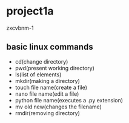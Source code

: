 # project1a
zxcvbnm-1
## basic linux commands
- cd(change directory)
- pwd(present working directory)
- ls(list of elements)
- mkdir(making a directory)
- touch file name(create a file)
- nano file name(edit a file)
- python file name(executes a .py extension)
- mv old new(changes the filename)
- rmdir(removing directory)
